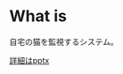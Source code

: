 # What is

自宅の猫を監視するシステム。

[詳細はpptx](https://github.com/nktener0902/WakameWatcher/raw/master/WakameWatcher.pptx)